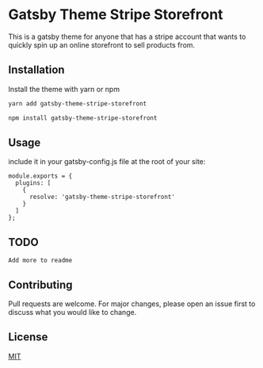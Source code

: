 # Gatsby Theme Stripe Storefront

This is a gatsby theme for anyone that has a stripe account that wants to quickly spin up an online storefront to sell products from.

## Installation

Install the theme with yarn or npm

```bash
yarn add gatsby-theme-stripe-storefront
```

```bash
npm install gatsby-theme-stripe-storefront
```

## Usage

include it in your gatsby-config.js file at the root of your site:

```
module.exports = {
  plugins: [
    {
      resolve: 'gatsby-theme-stripe-storefront'
    }
  ]
};
```

## TODO
```
Add more to readme
```

## Contributing
Pull requests are welcome. For major changes, please open an issue first to discuss what you would like to change.


## License
[MIT](https://choosealicense.com/licenses/mit/)